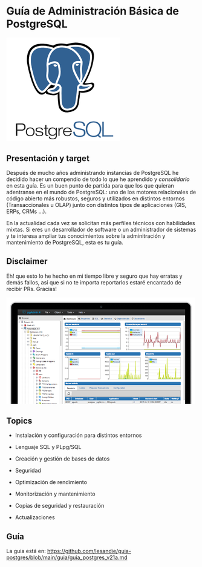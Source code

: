 # Guía de Administración Básica de PostgreSQL

<img src="./imagenes/postgresql-logo.png" alt="cv" width="300"/><br>

## Presentación y target


Después de mucho años administrando instancias de PostgreSQL he decidido hacer un compendio de todo lo que he aprendido y *consolidarlo* en esta guía. Es un buen punto de partida
para que los que quieran adentranse en el mundo de PostgreSQL: uno de los motores relacionales de código abierto más robustos, seguros y
utilizados en distintos entornos (Transaccionales u OLAP) junto 
con distintos tipos de aplicaciones (GIS, ERPs, CRMs ...).

En la actualidad cada vez se solicitan más perfiles técnicos con
habilidades mixtas. Si eres un desarrollador de software o
un administrador de sistemas y te interesa ampliar tus conocimientos
sobre la adminitración y mantenimiento de PostgreSQL, esta es tu guía.

## Disclaimer

Eh! que esto lo he hecho en mi tiempo libre y seguro que hay erratas y demás fallos, así que si no te importa reportarlos estaré encantado de recibir PRs.
Gracias!


<img src="./imagenes/pgadmin.png" alt="cv" width="500"/><br>

## Topics


- Instalación y configuración para distintos entornos

- Lenguaje SQL y PLpg/SQL

- Creación y gestión de bases de datos

- Seguridad

- Optimización de rendimiento

- Monitorización y mantenimiento

- Copias de seguridad y restauración

- Actualizaciones


## Guía

La guia está en: <https://github.com/lesandie/guia-postgres/blob/main/guia/guia_postgres_v21a.md>
